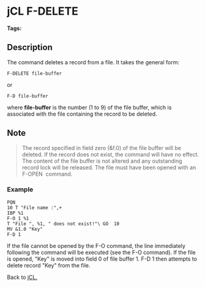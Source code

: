 # jCL F-DELETE

<PageHeader />

**Tags:**
<badge text='file' vertical='middle' />
<badge text='record' vertical='middle' />
<badge text='delete' vertical='middle' />
<badge text='jcl' vertical='middle' />

## Description

The command deletes a record from a file. It takes the general form:

```
F-DELETE file-buffer
```

or

```
F-D file-buffer
```

where **file-buffer** is the number (1 to 9) of the file buffer, which is associated with the file containing the record to be deleted.

## Note

> The record specified in field zero (&f.0) of the file buffer will be deleted. If the record does not exist, the command will have no effect. The content of the file buffer is not altered and any outstanding record lock will be released. The file must have been opened with an F-OPEN  command.

### Example

```
PQN
10 T "File name :",+
IBP %1
F-O 1 %1
T "File ", %1, " does not exist!"\ GO  10
MV &1.0 "Key"
F-D 1
```

If the file cannot be opened by the F-O command, the line immediately following the command will be executed (see the F-O command). If the file is opened, "Key" is moved into field 0 of file buffer 1. F-D 1 then attempts to delete record "Key" from the file.

Back to [jCL.](./../README.md)
  
<PageFooter />